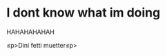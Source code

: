  <!DOCTYPE html>
<html>
<head>
<title>Hello</title>
</head>
<body>

<h1>I dont know what im doing</h1>
<p>HAHAHAHAHAH</p>
≤p>Dini fetti muetter≤p>
</body>
</html> 
